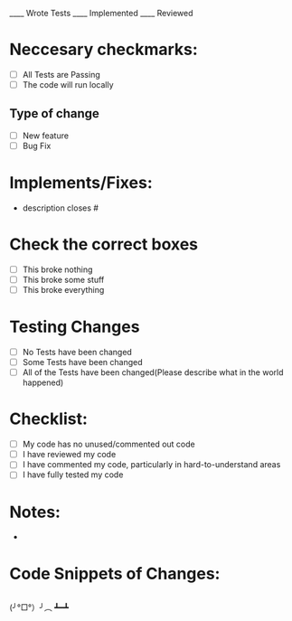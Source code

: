 ____ Wrote Tests
____ Implemented 
____ Reviewed


# Neccesary checkmarks:
- [ ] All Tests are Passing
- [ ] The code will run locally

## Type of change
- [ ] New feature 
- [ ] Bug Fix

# Implements/Fixes:
* description
closes #

# Check the correct boxes
- [ ] This broke nothing
- [ ] This broke some stuff
- [ ] This broke everything

# Testing Changes
- [ ] No Tests have been changed
- [ ] Some Tests have been changed
- [ ] All of the Tests have been changed(Please describe what in the world happened)

# Checklist:
- [ ] My code has no unused/commented out code
- [ ] I have reviewed my code
- [ ] I have commented my code, particularly in hard-to-understand areas
- [ ] I have fully tested my code

# Notes:
- 

# Code Snippets of Changes:
```

```

(╯°□°）╯︵ ┻━┻ 
